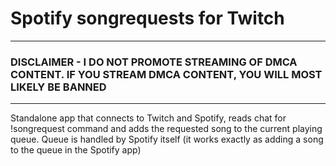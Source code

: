 # Spotify songrequests for Twitch
---------
### DISCLAIMER - I DO NOT PROMOTE STREAMING OF DMCA CONTENT. IF YOU STREAM DMCA CONTENT, YOU WILL MOST LIKELY BE BANNED
--------

Standalone app that connects to Twitch and Spotify, reads chat for !songrequest command and adds the requested song to the current playing queue. Queue is handled by Spotify itself (it works exactly as adding a song to the queue in the Spotify app)
